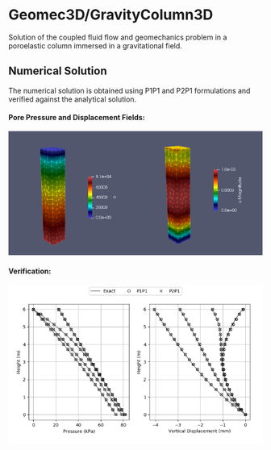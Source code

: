 # Geomec3D/GravityColumn3D

Solution of the coupled fluid flow and geomechanics problem in a poroelastic column immersed in a gravitational field.

## Numerical Solution

The numerical solution is obtained using P1P1 and P2P1 formulations and verified against the analytical solution.

#### Pore Pressure and Displacement Fields:

<p float="left">
	<img src="figs/Solution.png" alt="Solution"/>
</p>

#### Verification:

<p float="left">
	<img src="figs/Verification.png" alt="Verification"/>
</p>